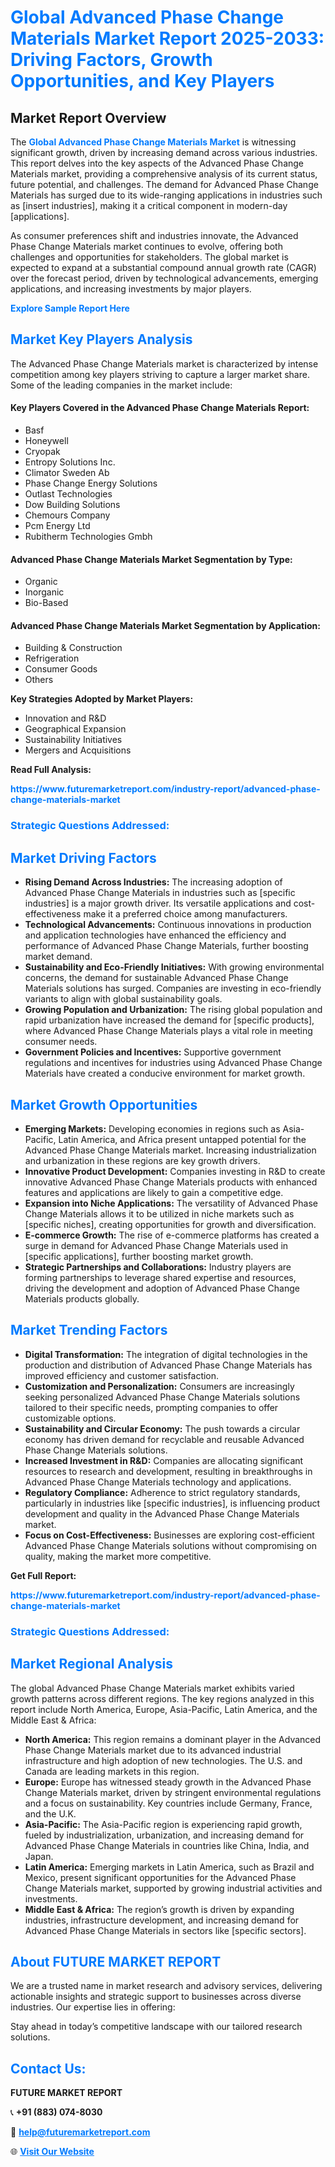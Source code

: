 <h1 style="color: #007BFF;">Global Advanced Phase Change Materials Market Report 2025-2033: Driving Factors, Growth Opportunities, and Key Players</h1>

<section id="overview">
<h2>Market Report Overview</h2>
<p>The <a href="https://www.futuremarketreport.com/industry-report/advanced-phase-change-materials-market" style="color: #007BFF; text-decoration: none;"><strong>Global Advanced Phase Change Materials Market</strong></a> is witnessing significant growth, driven by increasing demand across various industries. This report delves into the key aspects of the Advanced Phase Change Materials market, providing a comprehensive analysis of its current status, future potential, and challenges. The demand for Advanced Phase Change Materials has surged due to its wide-ranging applications in industries such as [insert industries], making it a critical component in modern-day [applications].</p>
<p>As consumer preferences shift and industries innovate, the Advanced Phase Change Materials market continues to evolve, offering both challenges and opportunities for stakeholders. The global market is expected to expand at a substantial compound annual growth rate (CAGR) over the forecast period, driven by technological advancements, emerging applications, and increasing investments by major players.</p>
</section>

<section id="overview">
<p><a href="https://www.futuremarketreport.com/request-sample/reportId=29871" style="color: #007BFF; text-decoration: none;"><strong>Explore Sample Report Here</strong></a></p>
</section>

<section id="key-players">
<h2 style="color: #007BFF;">Market Key Players Analysis</h2>
<p>The Advanced Phase Change Materials market is characterized by intense competition among key players striving to capture a larger market share. Some of the leading companies in the market include:</p>
<h4>Key Players Covered in the Advanced Phase Change Materials Report:</h4>
<ul><li>Basf</li><li>Honeywell</li><li>Cryopak</li><li>Entropy Solutions Inc.</li><li>Climator Sweden Ab</li><li>Phase Change Energy Solutions</li><li>Outlast Technologies</li><li>Dow Building Solutions</li><li>Chemours Company</li><li>Pcm Energy Ltd</li><li>Rubitherm Technologies Gmbh</li></ul>
<h4>Advanced Phase Change Materials Market Segmentation by Type:</h4>
<ul><li>Organic</li><li>Inorganic</li><li>Bio-Based</li></ul>

<h4>Advanced Phase Change Materials Market Segmentation by Application:</h4>
<ul><li>Building &amp; Construction</li><li>Refrigeration</li><li>Consumer Goods</li><li>Others</li></ul>
<p><strong>Key Strategies Adopted by Market Players:</strong></p>
<ul>
<li>Innovation and R&D</li>
<li>Geographical Expansion</li>
<li>Sustainability Initiatives</li>
<li>Mergers and Acquisitions</li>
</ul>
</section>

<section>
<p><strong>Read Full Analysis: </strong></p><a href="https://www.futuremarketreport.com/industry-report/advanced-phase-change-materials-market" style="color: #007BFF; text-decoration: none;"><strong>https://www.futuremarketreport.com/industry-report/advanced-phase-change-materials-market</strong></a>
<h3 style="color: #007BFF;">Strategic Questions Addressed:</h3>
</section>

<section id="driving-factors">
<h2 style="color: #007BFF;">Market Driving Factors</h2>
<ul>
<li><strong>Rising Demand Across Industries:</strong> The increasing adoption of Advanced Phase Change Materials in industries such as [specific industries] is a major growth driver. Its versatile applications and cost-effectiveness make it a preferred choice among manufacturers.</li>
<li><strong>Technological Advancements:</strong> Continuous innovations in production and application technologies have enhanced the efficiency and performance of Advanced Phase Change Materials, further boosting market demand.</li>
<li><strong>Sustainability and Eco-Friendly Initiatives:</strong> With growing environmental concerns, the demand for sustainable Advanced Phase Change Materials solutions has surged. Companies are investing in eco-friendly variants to align with global sustainability goals.</li>
<li><strong>Growing Population and Urbanization:</strong> The rising global population and rapid urbanization have increased the demand for [specific products], where Advanced Phase Change Materials plays a vital role in meeting consumer needs.</li>
<li><strong>Government Policies and Incentives:</strong> Supportive government regulations and incentives for industries using Advanced Phase Change Materials have created a conducive environment for market growth.</li>
</ul>
</section>

<section id="growth-opportunities">
<h2 style="color: #007BFF;">Market Growth Opportunities</h2>
<ul>
<li><strong>Emerging Markets:</strong> Developing economies in regions such as Asia-Pacific, Latin America, and Africa present untapped potential for the Advanced Phase Change Materials market. Increasing industrialization and urbanization in these regions are key growth drivers.</li>
<li><strong>Innovative Product Development:</strong> Companies investing in R&D to create innovative Advanced Phase Change Materials products with enhanced features and applications are likely to gain a competitive edge.</li>
<li><strong>Expansion into Niche Applications:</strong> The versatility of Advanced Phase Change Materials allows it to be utilized in niche markets such as [specific niches], creating opportunities for growth and diversification.</li>
<li><strong>E-commerce Growth:</strong> The rise of e-commerce platforms has created a surge in demand for Advanced Phase Change Materials used in [specific applications], further boosting market growth.</li>
<li><strong>Strategic Partnerships and Collaborations:</strong> Industry players are forming partnerships to leverage shared expertise and resources, driving the development and adoption of Advanced Phase Change Materials products globally.</li>
</ul>
</section>

<section id="trending-factors">
<h2 style="color: #007BFF;">Market Trending Factors</h2>
<ul>
<li><strong>Digital Transformation:</strong> The integration of digital technologies in the production and distribution of Advanced Phase Change Materials has improved efficiency and customer satisfaction.</li>
<li><strong>Customization and Personalization:</strong> Consumers are increasingly seeking personalized Advanced Phase Change Materials solutions tailored to their specific needs, prompting companies to offer customizable options.</li>
<li><strong>Sustainability and Circular Economy:</strong> The push towards a circular economy has driven demand for recyclable and reusable Advanced Phase Change Materials solutions.</li>
<li><strong>Increased Investment in R&D:</strong> Companies are allocating significant resources to research and development, resulting in breakthroughs in Advanced Phase Change Materials technology and applications.</li>
<li><strong>Regulatory Compliance:</strong> Adherence to strict regulatory standards, particularly in industries like [specific industries], is influencing product development and quality in the Advanced Phase Change Materials market.</li>
<li><strong>Focus on Cost-Effectiveness:</strong> Businesses are exploring cost-efficient Advanced Phase Change Materials solutions without compromising on quality, making the market more competitive.</li>
</ul>
</section>

<section>
<p><strong>Get Full Report: </strong></p><a href="https://www.futuremarketreport.com/industry-report/advanced-phase-change-materials-market" style="color: #007BFF; text-decoration: none;"><strong>https://www.futuremarketreport.com/industry-report/advanced-phase-change-materials-market</strong></a>
<h3 style="color: #007BFF;">Strategic Questions Addressed:</h3>
</section>


<section id="regional-analysis">
<h2 style="color: #007BFF;">Market Regional Analysis</h2>
<p>The global Advanced Phase Change Materials market exhibits varied growth patterns across different regions. The key regions analyzed in this report include North America, Europe, Asia-Pacific, Latin America, and the Middle East & Africa:</p>
<ul>
<li><strong>North America:</strong> This region remains a dominant player in the Advanced Phase Change Materials market due to its advanced industrial infrastructure and high adoption of new technologies. The U.S. and Canada are leading markets in this region.</li>
<li><strong>Europe:</strong> Europe has witnessed steady growth in the Advanced Phase Change Materials market, driven by stringent environmental regulations and a focus on sustainability. Key countries include Germany, France, and the U.K.</li>
<li><strong>Asia-Pacific:</strong> The Asia-Pacific region is experiencing rapid growth, fueled by industrialization, urbanization, and increasing demand for Advanced Phase Change Materials in countries like China, India, and Japan.</li>
<li><strong>Latin America:</strong> Emerging markets in Latin America, such as Brazil and Mexico, present significant opportunities for the Advanced Phase Change Materials market, supported by growing industrial activities and investments.</li>
<li><strong>Middle East & Africa:</strong> The region’s growth is driven by expanding industries, infrastructure development, and increasing demand for Advanced Phase Change Materials in sectors like [specific sectors].</li>
</ul>
</section>

<footer>
<h2 style="color: #007BFF;">About FUTURE MARKET REPORT</h2>
<p>We are a trusted name in market research and advisory services, delivering actionable insights and strategic support to businesses across diverse industries. Our expertise lies in offering:</p>

<p>Stay ahead in today’s competitive landscape with our tailored research solutions.</p>

<h2 style="color: #007BFF;">Contact Us:</h2>
<p><strong>FUTURE MARKET REPORT</strong></p>
<p>📞 <strong>+91 (883) 074-8030</strong></p>
<p>📧 <strong><a href="mailto:help@futuremarketreport.com" style="color: #007BFF;">help@futuremarketreport.com</a></strong></p>
<p>🌐 <strong><a href="https://www.futuremarketreport.com/" style="color: #007BFF;">Visit Our Website</a></strong></p>
</footer>